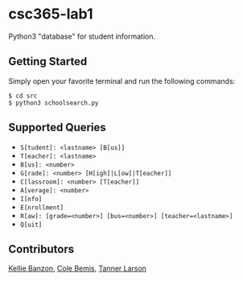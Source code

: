 # csc365-lab1
Python3 "database" for student information.

## Getting Started
Simply open your favorite terminal and run the following commands: 
```shell
$ cd src
$ python3 schoolsearch.py
```

## Supported Queries
* `S[tudent]: <lastname> [B[us]]`
* `T[eacher]: <lastname>`
* `B[us]: <number>`
* `G[rade]: <number> [H[igh]|L[ow]|T[eacher]]`
* `C[lassroom]: <number> [T[eacher]]`
* `A[verage]: <number>`
* `I[nfo]`
* `E[nrollment]`
* `R[aw]: [grade=<number>] [bus=<number>] [teacher=<lastname>]`
* `Q[uit]`

## Contributors
[Kellie Banzon](https://github.com/kelliebanzon), 
[Cole Bemis](https://github.com/colebemis), 
[Tanner Larson](https://github.com/tlarson07)
